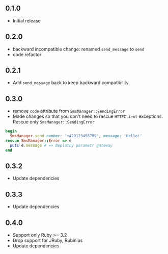 0.1.0
-----
* Initial release

0.2.0
-----
* backward incompatible change: renamed `send_message` to `send`
* code refactor

0.2.1
-----
* Add `send_message` back to keep backward compatibility

0.3.0
-----
* remove `code` attribute from `SmsManager::SendingError`
* Made changes so that you don't need to rescue `HTTPClient` exceptions. Rescue only `SmsManager::SendingError`

```ruby
begin
  SmsManager.send number: '+420123456789', message: 'Hello!'
rescue SmsManager::Error => e
  puts e.message # => Neplatný parametr gateway
end
```

0.3.2
-----
* Update dependencies

0.3.3
-----
* Update dependencies

0.4.0
-----
* Support only Ruby >= 3.2
* Drop support for JRuby, Rubinius
* Update dependencies